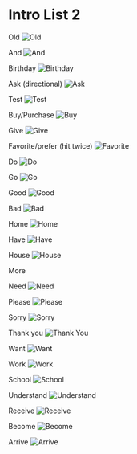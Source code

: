 # Intro List 2

Old
![Old](assets/old.gif)


And
![And](assets/and.gif)


Birthday
![Birthday](assets/birthday.gif)


Ask (directional)
![Ask](assets/ask.gif)


Test
![Test](assets/test/gif)


Buy/Purchase
![Buy](assets/buy.gif)


Give
![Give](assets/give.gif)


Favorite/prefer (hit twice)
![Favorite](assets/favorite.gif)


Do
![Do](assets/do.gif)


Go
![Go](assets/go.gif)


Good
![Good](assets/good.gif)


Bad
![Bad](assets/bad.gif)


Home
![Home](assets/home.gif)


Have
![Have](assets/hand.gif)


House
![House](assets/house.gif)


More


Need
![Need](assets/need.gif)


Please
![Please](assets/please.gif)


Sorry
![Sorry](assets/sorry.gif)


Thank you
![Thank You](assets/thank_you.gif)


Want
![Want](assets/want.png)


Work
![Work](assets/work.gif)


School
![School](assets/school.gif)


Understand
![Understand](assets/understand.gif)


Receive
![Receive](assets/receive.gif)


Become
![Become](assets/become.gif)


Arrive
![Arrive](assets/arrive.gif)
